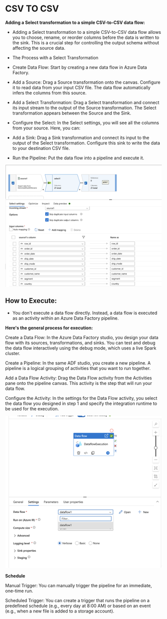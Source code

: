 # CSV TO CSV

**Adding a Select transformation to a simple CSV-to-CSV data flow:**

- Adding a Select transformation to a simple CSV-to-CSV data flow allows you to choose, rename, or reorder columns before 
  the data is written to the sink. This is a crucial step for controlling the output schema without affecting the source data.

- The Process with a Select Transformation
- Create Data Flow: Start by creating a new data flow in Azure Data Factory.
- Add a Source: Drag a Source transformation onto the canvas. Configure it to read data from your input CSV file. 
                The data flow automatically infers the columns from this source.
- Add a Select Transformation: Drag a Select transformation and connect its input stream to the output of the Source 
                              transformation. The Select transformation appears between the Source and the Sink.
- Configure the Select: In the Select settings, you will see all the columns from your source. Here, you can:
- Add a Sink: Drag a Sink transformation and connect its input to the output of the Select transformation. 
               Configure this sink to write the data to your destination CSV file.
- Run the Pipeline: Put the data flow into a pipeline and execute it.

<img width="900" alt="dataflowactivity" src="https://github.com/rajeshreddy185/polls/blob/main/mysite3-20210509T044718Z-001/mysite3/Screenshot%202025-09-25%20at%208.19.00%20AM.png" />


## How to Execute:

- You don't execute a data flow directly. Instead, a data flow is executed as an activity within an Azure Data Factory pipeline.

**Here's the general process for execution:**

Create a Data Flow: In the Azure Data Factory studio, you design your data flow with its sources, transformations, and sinks. 
                    You can test and debug the data flow interactively using the debug mode, which uses a live Spark cluster.

Create a Pipeline: In the same ADF studio, you create a new pipeline. A pipeline is a logical grouping of activities 
                   that you want to run together.

Add a Data Flow Activity: Drag the Data Flow activity from the Activities pane onto the pipeline canvas. 
                          This activity is the step that will run your data flow.

Configure the Activity: In the settings for the Data Flow activity, you select the data flow you designed in step 1 
                         and specify the integration runtime to be used for the execution.

<img width="900" alt="dataflowactivity1" src="https://github.com/rajeshreddy185/polls/blob/main/mysite3-20210509T044718Z-001/mysite3/Screenshot%202025-09-25%20at%208.19.16%20AM.png" />


**Schedule**

Manual Trigger: You can manually trigger the pipeline for an immediate, one-time run.

Scheduled Trigger: You can create a trigger that runs the pipeline on a predefined schedule 
                   (e.g., every day at 8:00 AM) or based on an event (e.g., when a new file is added to a storage account).


